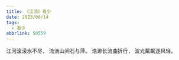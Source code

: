 ```yaml
---
title: 《江流》看少
date: 2023/08/14
tags:
  - 看少
abbrlink: 50559
---
```

江河滚滚水不尽，
流淌山间石与萍。
浩渺长流曲折行，
波光粼粼逐风轻。
